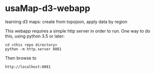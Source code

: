 # usaMap-d3-webapp
learning d3 maps: create from topojson, apply data by region

This webapp requires a simple http server in order to run.   One way to do this,
using python 3.5 or later:

```
cd <this repo directory>
python -m http.server 8081

```

Then browse to

```
http://localhost:8081
```

